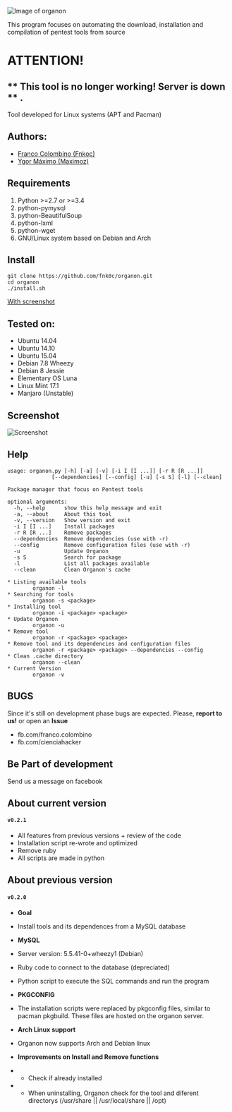 ![Image of organon](https://i.imgur.com/VvoUkMP.jpg)

This program focuses on automating the download, installation and compilation of pentest tools from source

# ATTENTION!

## ** This tool is no longer working! Server is down ** .

Tool developed for Linux systems (APT and Pacman)

Authors:
--------
* [Franco Colombino (Fnkoc)](https://github.com/fnk0c)
* [Ygor Máximo (Maximoz)](https://github.com/maximozsec)

Requirements
-------------
1. Python >=2.7 or >=3.4    
2. python-pymysql
3. python-BeautifulSoup
4. python-lxml
5. python-wget
6. GNU/Linux system based on Debian and Arch

Install
-------
	git clone https://github.com/fnk0c/organon.git
	cd organon
	./install.sh

[With screenshot](http://organon.ddns.net/install)

Tested on:
----------
* Ubuntu 14.04  
* Ubuntu 14.10  
* Ubuntu 15.04  
* Debian 7.8 Wheezy
* Debian 8 Jessie
* Elementary OS Luna
* Linux Mint 17.1
* Manjaro (Unstable)

Screenshot
----------
![Screenshot](https://i.imgur.com/mAKhkRC.png)

Help
----
	usage: organon.py [-h] [-a] [-v] [-i I [I ...]] [-r R [R ...]]
                  [--dependencies] [--config] [-u] [-s S] [-l] [--clean]

	Package manager that focus on Pentest tools

	optional arguments:
	  -h, --help      show this help message and exit
	  -a, --about     About this tool
	  -v, --version   Show version and exit
	  -i I [I ...]    Install packages
	  -r R [R ...]    Remove packages
	  --dependencies  Remove dependencies (use with -r)
	  --config        Remove configuration files (use with -r)
	  -u              Update Organon
	  -s S            Search for package
	  -l              List all packages available
	  --clean         Clean Organon's cache

	* Listing available tools  
	        organon -l  
	* Searching for tools  
	        organon -s <package>
	* Installing tool  
	        organon -i <package> <package>
	* Update Organon  
	        organon -u
	* Remove tool
	        organon -r <package> <package>  
	* Remove tool and its dependencies and configuration files
	        organon -r <package> <package> --dependencies --config  
	* Clean .cache directory
	        organon --clean 
	* Current Version
	        organon -v

BUGS
----
Since it's still on development phase bugs are expected. Please, **report to us!** or open an **Issue**
* fb.com/franco.colombino
* fb.com/cienciahacker

Be Part of development
----------------------
Send us a message on facebook

About current version
---------------------
#### `v0.2.1`
- All features from previous versions + review of the code  
 - Installation script re-wrote and optimized  
 - Remove ruby  
 - All scripts are made in python  

About previous version
---------------------
#### `v0.2.0`
- **Goal**
 - Install tools and its dependences from a MySQL database

- **MySQL**
 - Server version: 5.5.41-0+wheezy1 (Debian)

 - Ruby code to connect to the database (depreciated)

 - Python script to execute the SQL commands and run the program

- **PKGCONFIG**
 - The installation scripts were replaced by pkgconfig files, similar to pacman pkgbuild. These files are hosted on the organon server.

- **Arch Linux support**
 - Organon now supports Arch and Debian linux  

- **Improvements on Install and Remove functions**
 - * Check if already installed
 - * When uninstalling, Organon check for the tool and diferent directorys (/usr/share || /usr/local/share || /opt)
